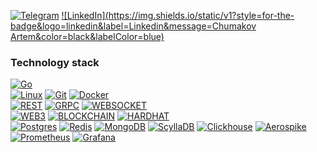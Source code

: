 [![Telegram](https://img.shields.io/static/v1?style=for-the-badge&logo=telegram&label=Telegram&message=ceosexxx&color=black&labelColor=blue)](https://t.me/)
[![LinkedIn](https://img.shields.io/static/v1?style=for-the-badge&logo=linkedin&label=Linkedin&message=Chumakov Artem&color=black&labelColor=blue)](https://www.linkedin.com/)<br/>

### Technology stack

[![Go](https://img.shields.io/badge/Go-00ADD8?style=for-the-badge&logo=go&logoColor=white)](https://go.dev/)<br/>
[![Linux](https://img.shields.io/badge/Linux-FFCC01?style=for-the-badge&logo=linux&logoColor=black)](https://en.wikipedia.org/wiki/Linux)
[![Git](https://img.shields.io/badge/git-F05032.svg?style=for-the-badge&logo=git&logoColor=white)](https://git-scm.com/)
[![Docker](https://img.shields.io/badge/docker-2496ED.svg?style=for-the-badge&logo=docker&logoColor=white)](https://www.docker.com/)<br/>
[![REST](https://img.shields.io/badge/REST-FFCC01?style=for-the-badge)](https://en.wikipedia.org/wiki/Rest)
[![GRPC](https://img.shields.io/badge/GRPC-FFCC01?style=for-the-badge)](https://grpc.io/)
[![WEBSOCKET](https://img.shields.io/badge/WEBSOCKET-FFCC01?style=for-the-badge)](https://en.wikipedia.org/wiki/WebSocket)<br/>
[![WEB3](https://img.shields.io/badge/web3-808080?style=for-the-badge)](https://ethereum.org/en/web3/#:~:text=Web3%20is%20decentralized%3A%20instead%20of,and%20no%20one%20gets%20excluded.)
[![BLOCKCHAIN](https://img.shields.io/badge/BLOCKCHAIN-808080?style=for-the-badge)](https://en.wikipedia.org/wiki/Blockchain)
[![HARDHAT](https://img.shields.io/badge/HARDHAT-FFCC01?style=for-the-badge)](https://hardhat.org/)<br/>
[![Postgres](https://img.shields.io/badge/postgres-%23316192.svg?style=for-the-badge&logo=postgresql&logoColor=white)](https://www.postgresql.org/)
[![Redis](https://img.shields.io/badge/redis-DC382D.svg?style=for-the-badge&logo=redis&logoColor=white)](https://redis.io/)
[![MongoDB](https://img.shields.io/badge/mongo-47A248.svg?style=for-the-badge&logo=mongodb&logoColor=green)](https://www.mongodb.com/)
[![ScyllaDB](https://img.shields.io/badge/scylla-1793D1.svg?style=for-the-badge)](https://www.scylladb.com/)
[![Clickhouse](https://img.shields.io/badge/clickhouse-FFCC01.svg?style=for-the-badge&logo=clickhouse&logoColor=black)](https://clickhouse.com/)
[![Aerospike](https://img.shields.io/badge/aerospike-C41E25.svg?style=for-the-badge&logo=aerospike&logoColor=white)](https://aerospike.com/)<br/>
[![Prometheus](https://img.shields.io/badge/prometheus-E6522C.svg?style=for-the-badge&logo=prometheus&logoColor=white)](https://prometheus.io/)
[![Grafana](https://img.shields.io/badge/grafana-F46800.svg?style=for-the-badge&logo=grafana&logoColor=white)](https://grafana.com/)
